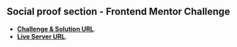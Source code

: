 ## Social proof section - Frontend Mentor Challenge

- **[Challenge & Solution URL](https://www.frontendmentor.io/solutions/social-proof-section-MU9oqHqNu)**.
- **[Live Server URL](https://ahmedbesheer.github.io/Social-proof-section/)**.
